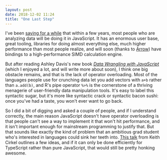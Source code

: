 ```yaml
---
layout: post
date: 2018-12-02 11:24
title: "One Last Step"
---
```


I've been [saying for a while]({{site.github.url}}/2017/05/22/numerical-javascript.html)
that within a few years,
most people who are analyzing data will be doing it in JavaScript.
It has an enormous user base,
great tooling,
libraries for doing almost everything else,
much higher performance than most people realize,
and will soon (thanks to [Arrow](https://arrow.apache.org/))
have bindings to a high-performance SIMD calculation engine.

But after reading Ashley Davis's new book
*[Data Wrangling with JavaScript](https://www.manning.com/books/data-wrangling-with-javascript)*
(which I enjoyed a lot, and will write more about soon),
I think one big obstacle remains,
and that is the lack of operator overloading.
Most of the languages people use for crunching data let you add vectors with `a+b` rather than `a.add(b)`,
and R's pipe operator `%>%` is the cornerstone of a thriving menagerie of user-friendly data manipulation tools.
It's easy to label this syntactic sugar,
but it's more like syntactic crack or syntactic bacon sushi:
once you've had a taste,
you won't ever want to go back.

So I did a bit of digging and asked a couple of people,
and if I understand correctly,
the main reason JavaScript doesn't have operator overloading is that
people can't see a way to implement it that won't hit performance,
and it isn't important enough for mainstream programming to justify that.
But that sounds like exactly the kind of problem that an ambitious grad student who's interested in languages
could sink her teeth into.
[This talk](https://www.keithcirkel.co.uk/proposal-operator-overloading/) from Keith Cirkel outlines a few ideas,
and if it can only be done efficiently for TypeScript rather than pure JavaScript,
that would still be pretty honking awesome.
